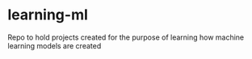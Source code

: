 # learning-ml
Repo to hold projects created for the purpose of learning how machine learning models are created

